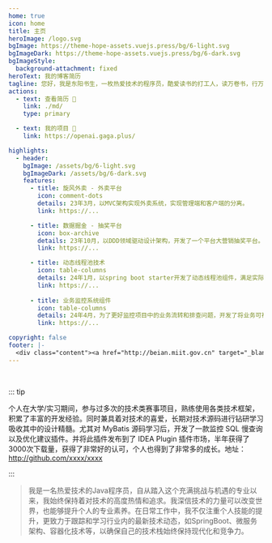 ```yaml
---
home: true
icon: home
title: 主页
heroImage: /logo.svg
bgImage: https://theme-hope-assets.vuejs.press/bg/6-light.svg
bgImageDark: https://theme-hope-assets.vuejs.press/bg/6-dark.svg
bgImageStyle:
  background-attachment: fixed
heroText: 我的博客简历
tagline: 您好，我是东阳书生，一枚热爱技术的程序员，酷爱读书的打工人，读万卷书，行万里路！
actions:
  - text: 查看简历 👣
    link: ./md/
    type: primary

  - text: 我的项目 💐
    link: https://openai.gaga.plus/

highlights:
  - header: 
    bgImage: /assets/bg/6-light.svg
    bgImageDark: /assets/bg/6-dark.svg
    features:
      - title: 旋风外卖 - 外卖平台
        icon: comment-dots
        details: 23年3月，以MVC架构实现外卖系统，实现管理端和客户端的分离。
        link: https://...

      - title: 数据掘金 - 抽奖平台
        icon: box-archive
        details: 23年10月，以DDD领域驱动设计架构，开发了一个平台大营销抽奖平台。运用了全面的分布式技术栈。
        link: https://...

      - title: 动态线程池技术
        icon: table-columns
        details: 24年1月，以spring boot starter开发了动态线程池组件，满足实际开发中的需求
        link: https://...
        
      - title: 业务监控系统组件
        icon: table-columns
        details: 24年4月，为了更好监控项目中的业务流转和排查问题，开发了将业务可视化的组件
        link: https://...

copyright: false
footer: |-
  <div class="content"><a href="http://beian.miit.gov.cn" target="_blank">京ICP备1903****号</a> | MIT 协议, 版权所有 © 2023 你的名字，All rights reserved.</div>
---
```


<br/>

::: tip

个人在大学/实习期间，参与过多次的技术类赛事项目，熟练使用各类技术框架，积累了丰富的开发经验。同时兼具着对技术的喜爱，长期对技术源码进行钻研学习吸收其中的设计精髓。尤其对 MyBatis 源码学习后，开发了一款监控 SQL 慢查询以及优化建议插件。并将此插件发布到了 IDEA Plugin 插件市场，半年获得了3000次下载量，获得了非常好的认可，个人也得到了非常多的成长。地址：http://github.com/xxxx/xxxx

:::

>我是一名热爱技术的Java程序员，自从踏入这个充满挑战与机遇的专业以来，我始终保持着对技术的高度热情和追求。我深信技术的力量可以改变世界，也能够提升个人的专业素养。在日常工作中，我不仅注重个人技能的提升，更致力于跟踪和学习行业内的最新技术动态，如SpringBoot、微服务架构、容器化技术等，以确保自己的技术栈始终保持现代化和竞争力。

